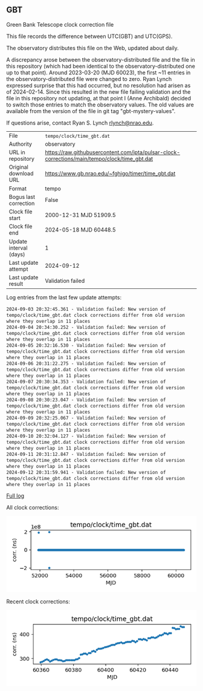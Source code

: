 
## GBT

Green Bank Telescope clock correction file

This file records the difference between UTC(GBT) and UTC(GPS).

The observatory distributes this file on the Web, updated about daily.

A discrepancy arose between the observatory-distributed file and the
file in this repository (which had been identical to the 
observatory-distributed one up to that point). Around 
2023-03-20 (MJD 60023), the first ~11 entries in the 
observatory-distributed file were changed to zero.
Ryan Lynch expressed surprise that this had occurred, but no
resolution had arisen as of 2024-02-14. Since this resulted in
the new file failing validation and the file in this repository
not updating, at that point I (Anne Archibald) decided to
switch those entries to match the observatory values. The old values
are available from the version of the file in git tag 
"gbt-mystery-values".

If questions arise, contact Ryan S. Lynch <rlynch@nrao.edu>.

|     |     |
|:--- |:--- |
| File | `tempo/clock/time_gbt.dat` |
| Authority | observatory |
| URL in repository | <https://raw.githubusercontent.com/ipta/pulsar-clock-corrections/main/tempo/clock/time_gbt.dat> |
| Original download URL | <https://www.gb.nrao.edu/~fghigo/timer/time_gbt.dat> |
| Format | tempo |
| Bogus last correction | False |
| Clock file start | 2000-12-31 MJD 51909.5 |
| Clock file end | 2024-05-18 MJD 60448.5 |
| Update interval (days) | 1 |
| Last update attempt | 2024-09-12 |
| Last update result | Validation failed |

Log entries from the last few update attempts:
```
2024-09-03 20:32:45.361 - Validation failed: New version of tempo/clock/time_gbt.dat clock corrections differ from old version where they overlap in 11 places
2024-09-04 20:34:30.252 - Validation failed: New version of tempo/clock/time_gbt.dat clock corrections differ from old version where they overlap in 11 places
2024-09-05 20:32:16.530 - Validation failed: New version of tempo/clock/time_gbt.dat clock corrections differ from old version where they overlap in 11 places
2024-09-06 20:31:22.275 - Validation failed: New version of tempo/clock/time_gbt.dat clock corrections differ from old version where they overlap in 11 places
2024-09-07 20:30:34.353 - Validation failed: New version of tempo/clock/time_gbt.dat clock corrections differ from old version where they overlap in 11 places
2024-09-08 20:30:23.047 - Validation failed: New version of tempo/clock/time_gbt.dat clock corrections differ from old version where they overlap in 11 places
2024-09-09 20:32:25.067 - Validation failed: New version of tempo/clock/time_gbt.dat clock corrections differ from old version where they overlap in 11 places
2024-09-10 20:32:04.127 - Validation failed: New version of tempo/clock/time_gbt.dat clock corrections differ from old version where they overlap in 11 places
2024-09-11 20:31:12.847 - Validation failed: New version of tempo/clock/time_gbt.dat clock corrections differ from old version where they overlap in 11 places
2024-09-12 20:31:59.941 - Validation failed: New version of tempo/clock/time_gbt.dat clock corrections differ from old version where they overlap in 11 places
```
[Full log](https://raw.githubusercontent.com/ipta/pulsar-clock-corrections/main/log/tempo/clock/time_gbt.dat.log)


All clock corrections:

![plot of all clock corrections](time_gbt.dat.png "All corrections")

Recent clock corrections:

![plot of recent clock corrections](time_gbt.dat.short.png "Recent corrections")

